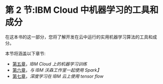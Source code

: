 

# 第 2 节:IBM Cloud 中机器学习的工具和成分

在这本书的这一部分，您将了解开发在云中运行的实用机器学习算法的工具和成分。

本节将涵盖以下章节:

*   [第五章](630e47b4-11b7-4be9-a881-8be2cb492314.xhtml)，*IBM Cloud 上的机器学习训练*
*   [第六章](673af2b7-d2ce-40af-a960-7708cb231e6a.xhtml)，*与 IBM 沃森工作室一起使用 Spark】*
*   [第七章](99762d15-664d-4987-82cf-74440dedabb3.xhtml)，*深度学习在 IBM 云上使用 tensor flow*